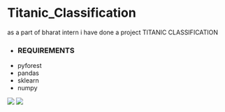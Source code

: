 # Titanic_Classification
<p>as a part of bharat intern i have done a project TITANIC CLASSIFICATION</p>
<ul>
  <li><h3>REQUIREMENTS</li>
    <li>pyforest</li>
    <li>pandas</li>
    <li>sklearn</li>
    <li>numpy</li>

</ul>
<img src="https://bharatintern.live/images/logo3.png">
<img src="https://encrypted-tbn0.gstatic.com/images?q=tbn:ANd9GcREvMSgreNCpq5MZEpDGdnro6Mc3Vi3soYoIA&usqp=CAU">


